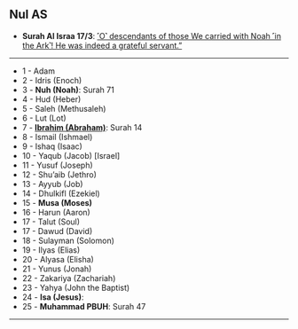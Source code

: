 ## Nul AS
* __Surah Al Israa 17/3__: [˹O˺ descendants of those We carried with Noah ˹in the Ark˺! He was indeed a grateful servant.”](https://quranwbw.com/17/3)

***

*  1 - Adam
*  2 - Idris (Enoch)
*  3 - __Nuh (Noah)__: Surah 71
*  4 -  Hud (Heber)
*  5 -  Saleh (Methusaleh)
*  6 -  Lut (Lot)
*  7 -  __[Ibrahim (Abraham)](https://myislam.org/quran-verses/prophet-ibrahim/)__: Surah 14
*  8 -  Ismail (Ishmael)
*  9 -  Ishaq (Isaac)
* 10 -  Yaqub (Jacob) [Israel]
* 11 -  Yusuf (Joseph)
* 12 -  Shu’aib (Jethro)
* 13 -  Ayyub (Job)
* 14 -  Dhulkifl (Ezekiel)
* 15 -  __Musa (Moses)__
* 16 -  Harun (Aaron)
* 17 -  Talut (Soul)
* 17 -  Dawud (David)
* 18 -  Sulayman (Solomon)
* 19 -  Ilyas (Elias)
* 20 -  Alyasa (Elisha)
* 21 -  Yunus (Jonah)
* 22 -  Zakariya (Zachariah)
* 23 -  Yahya (John the Baptist)
* 24 -  __Isa (Jesus)__: 
* 25 -  __Muhammad PBUH__: Surah 47

***
